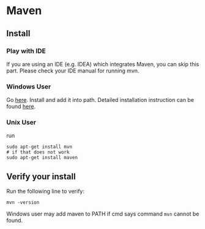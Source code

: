 # Maven

## Install
### Play with IDE
If you are using an IDE (e.g. IDEA) which integrates Maven, you can skip this part. Please check your IDE manual for running mvn.

### Windows User
Go [here](https://maven.apache.org/download.cgi). Install and add it into path. Detailed installation instruction can be
found [here](https://maven.apache.org/guides/getting-started/windows-prerequisites.html).
### Unix User
run
```
sudo apt-get install mvn
# if that does not work
sudo apt-get install maven
```

## Verify your install
Run the following line to verify:
```
mvn -version
```
Windows user may add maven to PATH if cmd says command `mvn` cannot be found.

